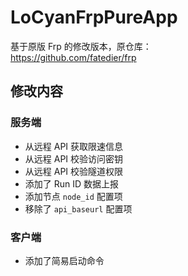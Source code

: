 # LoCyanFrpPureApp

基于原版 Frp 的修改版本，原仓库：  
<https://github.com/fatedier/frp>

## 修改内容

### 服务端

- 从远程 API 获取限速信息
- 从远程 API 校验访问密钥
- 从远程 API 校验隧道权限
- 添加了 Run ID 数据上报
- 添加节点 `node_id` 配置项
- 移除了 `api_baseurl` 配置项

### 客户端

- 添加了简易启动命令
